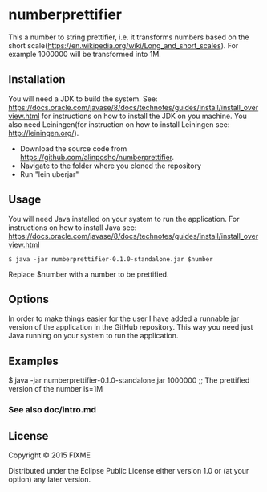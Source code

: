 # numberprettifier

This a number to string prettifier, i.e. it transforms numbers based on the 
short scale(https://en.wikipedia.org/wiki/Long_and_short_scales). For example 1000000 
will be transformed into 1M.

## Installation

You will need a JDK to build the system. See: https://docs.oracle.com/javase/8/docs/technotes/guides/install/install_overview.html
for instructions on how to install the JDK on you machine. 
You also need Leiningen(for instruction on how to install Leiningen see: http://leiningen.org/).

- Download the source code from https://github.com/alinposho/numberprettifier.
- Navigate to the folder where you cloned the repository
- Run "lein uberjar"


## Usage

You will need Java installed on your system to run the application. 
For instructions on how to install Java see: https://docs.oracle.com/javase/8/docs/technotes/guides/install/install_overview.html 

    $ java -jar numberprettifier-0.1.0-standalone.jar $number

Replace $number with a number to be prettified. 

## Options

In order to make things easier for the user I have added a runnable jar version of the application in the GitHub 
repository. This way you need just Java running on your system to run the application. 

## Examples

$ java -jar numberprettifier-0.1.0-standalone.jar 1000000
;; The prettified version of the number is=1M

### See also doc/intro.md

## License

Copyright © 2015 FIXME

Distributed under the Eclipse Public License either version 1.0 or (at
your option) any later version.
